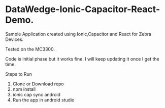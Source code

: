 # DataWedge-Ionic-Capacitor-React-Demo.
Sample Application created using Ionic,Capacitor and React for Zebra Devices.  

Tested on the MC3300. 

Code is initial phase but it works fine. I will keep updating it once I get the time.

Steps to Run

1. Clone or Download repo
2. npm install
3. ionic cap sync android
4. Run the app in android studio
